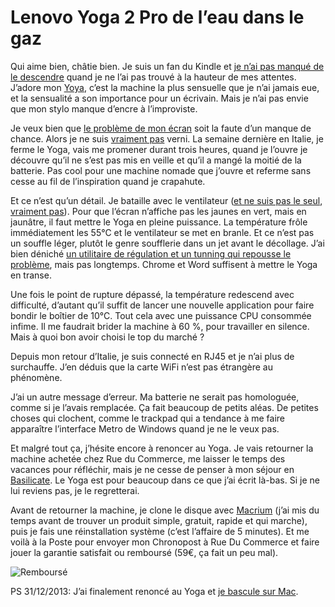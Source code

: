 # Lenovo Yoga 2 Pro de l&#8217;eau dans le gaz

Qui aime bien, châtie bien. Je suis un fan du Kindle et [je n’ai pas manqué de le descendre](https://tcrouzet.com/2012/11/26/kindle-paperwhite-leffroyable-catastrophe/) quand je ne l’ai pas trouvé à la hauteur de mes attentes. J’adore mon [Yoya](https://tcrouzet.com/tag/lenovo/), c’est la machine la plus sensuelle que je n’ai jamais eue, et la sensualité a son importance pour un écrivain. Mais je n’ai pas envie que mon stylo manque d’encre à l’improviste.<span id="more-33981"></span>

Je veux bien que [le problème de mon écran](https://tcrouzet.com/2013/12/12/lenovo-yoga-2-pro-plutot-stressant/) soit la faute d’un manque de chance. Alors je ne suis [vraiment pas](http://forums.lenovo.com/t5/Idea-Windows-based-Tablets-and/Yoga-2-Pro-fan-suddenly-going-nuts/m-p/1350699/highlight/true) verni. La semaine dernière en Italie, je ferme le Yoga, vais me promener durant trois heures, quand je l’ouvre je découvre qu’il ne s’est pas mis en veille et qu’il a mangé la moitié de la batterie. Pas cool pour une machine nomade que j’ouvre et referme sans cesse au fil de l’inspiration quand je crapahute.

Et ce n’est qu’un détail. Je bataille avec le ventilateur ([et ne suis pas le seul](http://forums.lenovo.com/t5/Idea-Windows-based-Tablets-and/Y2P-fan-on-for-way-too-long/m-p/1352445/highlight/true), [vraiment pas](http://forums.lenovo.com/t5/Idea-Windows-based-Tablets-and/Yoga-2-Pro-fan-suddenly-going-nuts/m-p/1350699/highlight/true)). Pour que l’écran n’affiche pas les jaunes en vert, mais en jaunâtre, il faut mettre le Yoga en pleine puissance. La température frôle immédiatement les 55°C et le ventilateur se met en branle. Et ce n’est pas un souffle léger, plutôt le genre soufflerie dans un jet avant le décollage. J’ai bien déniché [un utilitaire de régulation et un tunning qui repousse le problème](https://tcrouzet.com/2013/11/30/optimiser-le-lenovo-yoga-2-pro/), mais pas longtemps. Chrome et Word suffisent à mettre le Yoga en transe.

Une fois le point de rupture dépassé, la température redescend avec difficulté, d’autant qu’il suffit de lancer une nouvelle application pour faire bondir le boîtier de 10°C. Tout cela avec une puissance CPU consommée infime. Il me faudrait brider la machine à 60 %, pour travailler en silence. Mais à quoi bon avoir choisi le top du marché ?

Depuis mon retour d’Italie, je suis connecté en RJ45 et je n’ai plus de surchauffe. J’en déduis que la carte WiFi n’est pas étrangère au phénomène.

J’ai un autre message d’erreur. Ma batterie ne serait pas homologuée, comme si je l’avais remplacée. Ça fait beaucoup de petits aléas. De petites choses qui clochent, comme le trackpad qui a tendance à me faire apparaître l’interface Metro de Windows quand je ne le veux pas.

Et malgré tout ça, j’hésite encore à renoncer au Yoga. Je vais retourner la machine achetée chez Rue du Commerce, me laisser le temps des vacances pour réfléchir, mais je ne cesse de penser à mon séjour en [Basilicate](https://tcrouzet.com/tag/basilicate/). Le Yoga est pour beaucoup dans ce que j’ai écrit là-bas. Si je ne lui reviens pas, je le regretterai.

Avant de retourner la machine, je clone le disque avec [Macrium](http://www.macrium.com/reflectfree.aspx) (j’ai mis du temps avant de trouver un produit simple, gratuit, rapide et qui marche), puis je fais une réinstallation système (c’est l’affaire de 5 minutes). Et me voilà à la Poste pour envoyer mon Chronopost à Rue Du Commerce et faire jouer la garantie satisfait ou remboursé (59€, ça fait un peu mal).

![Remboursé](https://tcrouzet.com/images_tc/2013/12/rdc.png)

PS 31/12/2013: J’ai finalement renoncé au Yoga et [je bascule sur Mac](https://tcrouzet.com/2013/12/31/day-one-je-quitte-windows/).